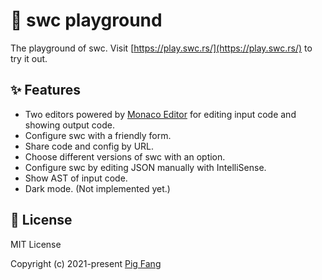 # 🎲 swc playground

The playground of swc. Visit [https://play.swc.rs/](https://play.swc.rs/) to try it out.

## ✨ Features

- Two editors powered by [Monaco Editor](https://github.com/microsoft/monaco-editor) for editing input code and showing output code.
- Configure swc with a friendly form.
- Share code and config by URL.
- Choose different versions of swc with an option.
- Configure swc by editing JSON manually with IntelliSense.
- Show AST of input code.
- Dark mode. (Not implemented yet.)

## 📜 License

MIT License

Copyright (c) 2021-present [Pig Fang](https://github.com/g-plane)
